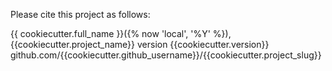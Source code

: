 Please cite this project as follows:

{{ cookiecutter.full_name }}({% now 'local', '%Y' %}),  {{cookiecutter.project_name}} version {{cookiecutter.version}} github.com/{{cookiecutter.github_username}}/{{cookiecutter.project_slug}}